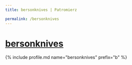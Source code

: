 ```yaml
---
title: bersonknives | Patromierz

permalink: /bersonknives
---
```


# [bersonknives](https://patronite.pl/bersonknives)

{% include profile.md name="bersonknives" prefix="b" %}

